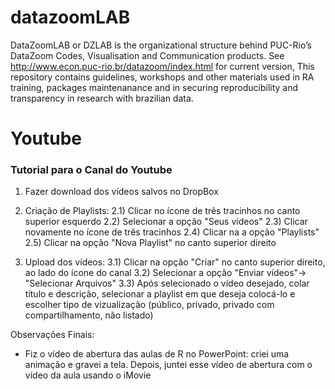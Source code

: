 
<!-- README.md is generated from README.Rmd. Please edit that file -->

# datazoomLAB

<!-- badges: start -->
<!-- badges: end -->

DataZoomLAB or DZLAB is the organizational structure behind PUC-Rio’s
DataZoom Codes, Visualisation and Communication products. See
<http://www.econ.puc-rio.br/datazoom/index.html> for current version,
This repository contains guidelines, workshops and other materials used
in RA training, packages maintenanance and in securing reproducibility
and transparency in research with brazilian data.

<!-- ## Installation -->
<!-- You can install the released version of datazoomLAB from [CRAN](https://CRAN.R-project.org) with: -->
<!-- ``` r -->
<!-- install.packages("datazoomLAB") -->
<!-- ``` -->
<!-- And the development version from [GitHub](https://github.com/) with: -->
<!-- ``` r -->
<!-- # install.packages("devtools") -->
<!-- devtools::install_github("datazoompuc/datazoomLAB") -->
<!-- ``` -->

# Youtube

### Tutorial para o Canal do Youtube

1) Fazer download dos vídeos salvos no DropBox 

2) Criação de Playlists: 
  2.1) Clicar no ícone de três tracinhos no canto superior esquerdo
  2.2) Selecionar a opção "Seus vídeos"
  2.3) Clicar novamente no ícone de três tracinhos
  2.4) Clicar na a opção "Playlists"
  2.5) Clicar na opção "Nova Playlist" no canto superior direito

3) Upload dos vídeos:
  3.1) Clicar na opção "Criar" no canto superior direito, ao lado do ícone do canal
  3.2) Selecionar a opção "Enviar vídeos"-> "Selecionar Arquivos"
  3.3) Após selecionado o vídeo desejado, colar título e descrição, selecionar a playlist em que deseja colocá-lo e escolher tipo de vizualização (público, privado, privado com compartilhamento, não listado)
  
Observações Finais:

* Fiz o vídeo de abertura das aulas de R no PowerPoint: criei uma animação e gravei a tela. Depois, juntei esse vídeo de abertura com o vídeo da aula usando o iMovie 
